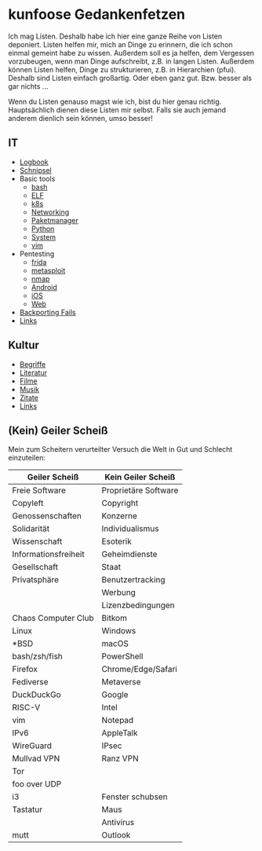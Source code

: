 # kunfoose Gedankenfetzen
Ich mag Listen. Deshalb habe ich hier eine ganze Reihe von Listen deponiert.
Listen helfen mir, mich an Dinge zu erinnern, die ich schon einmal gemeint habe
zu wissen. Außerdem soll es ja helfen, dem Vergessen vorzubeugen, wenn man Dinge
aufschreibt, z.B. in langen Listen. Außerdem können Listen helfen, Dinge zu
strukturieren, z.B. in Hierarchien (pfui). Deshalb sind Listen einfach
großartig. Oder eben ganz gut. Bzw. besser als gar nichts ...

Wenn du Listen genauso magst wie ich, bist du hier genau richtig. Hauptsächlich
dienen diese Listen mir selbst. Falls sie auch jemand anderem dienlich sein
können, umso besser!

## IT
- [Logbook](logbook)
- [Schnipsel](schnipsel)
- Basic tools
  - [bash](bash)
  - [ELF](elf)
  - [k8s](k8s)
  - [Networking](network_tools)
  - [Paketmanager](paketmanager)
  - [Python](python)
  - [System](system_tools)
  - [vim](vim)
- Pentesting
  - [frida](frida)
  - [metasploit](metasploit)
  - [nmap](nmap)
  - [Android](android)
  - [iOS](ios)
  - [Web](web)
- [Backporting Fails](backporting)
- [Links](it_links)

## Kultur
- [Begriffe](begriffe)
- [Literatur](literatur)
- [Filme](filme)
- [Musik](musik)
- [Zitate](zitate)
- [Links](culture_links)

## (Kein) Geiler Scheiß
Mein zum Scheitern verurteilter Versuch die Welt in Gut und Schlecht einzuteilen:

| Geiler Scheiß         | Kein Geiler Scheiß    |
|-----------------------|-----------------------|
| Freie Software        | Proprietäre Software  |
| Copyleft              | Copyright             |
| Genossenschaften      | Konzerne              |
| Solidarität           | Individualismus       |
| Wissenschaft          | Esoterik              |
| Informationsfreiheit  | Geheimdienste         |
| Gesellschaft          | Staat                 |
| Privatsphäre          | Benutzertracking      |
|                       | Werbung               |
|                       | Lizenzbedingungen     |
| Chaos Computer Club   | Bitkom                |
| Linux                 | Windows               |
| \*BSD                 | macOS                 |
| bash/zsh/fish         | PowerShell            |
| Firefox               | Chrome/Edge/Safari    |
| Fediverse             | Metaverse             |
| DuckDuckGo            | Google                |
| RISC-V                | Intel                 |
| vim                   | Notepad               |
| IPv6                  | AppleTalk             |
| WireGuard             | IPsec                 |
| Mullvad VPN           | Ranz VPN              |
| Tor                   |                       |
| foo over UDP          |                       |
| i3                    | Fenster schubsen      |
| Tastatur              | Maus                  |
|                       | Antivirus             |
| mutt                  | Outlook               |

